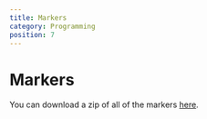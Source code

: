```yaml
---
title: Markers
category: Programming
position: 7
---
```

# Markers

You can download a zip of all of the markers [here](/markers.zip).
